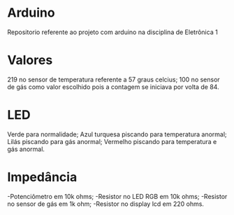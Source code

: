 # Arduino
Repositorio referente ao projeto com arduino na disciplina de Eletrônica 1
# Valores 
219 no sensor de temperatura referente a 57 graus celcius;
100 no sensor de gás como valor escolhido pois a contagem se iniciava por volta de 84.
# LED
Verde para normalidade;
Azul turquesa piscando para temperatura anormal;
Lilás piscando para gás anormal;
Vermelho piscando para temperatura e gás anormal.
# Impedância
-Potenciômetro em 10k ohms;
-Resistor no LED RGB em 10k ohms;
-Resistor no sensor de gás em 1k ohm;
-Resistor no display lcd em 220 ohms.
